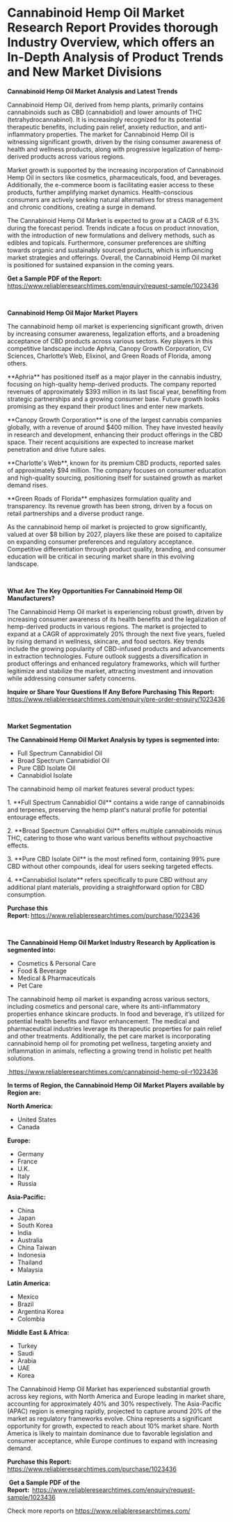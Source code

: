 <p><h1>Cannabinoid Hemp Oil Market Research Report Provides thorough Industry Overview, which offers an In-Depth Analysis of Product Trends and New Market Divisions</h1></p><p><strong>Cannabinoid Hemp Oil Market Analysis and Latest Trends</strong></p>
<p><p>Cannabinoid Hemp Oil, derived from hemp plants, primarily contains cannabinoids such as CBD (cannabidiol) and lower amounts of THC (tetrahydrocannabinol). It is increasingly recognized for its potential therapeutic benefits, including pain relief, anxiety reduction, and anti-inflammatory properties. The market for Cannabinoid Hemp Oil is witnessing significant growth, driven by the rising consumer awareness of health and wellness products, along with progressive legalization of hemp-derived products across various regions.</p><p>Market growth is supported by the increasing incorporation of Cannabinoid Hemp Oil in sectors like cosmetics, pharmaceuticals, food, and beverages. Additionally, the e-commerce boom is facilitating easier access to these products, further amplifying market dynamics. Health-conscious consumers are actively seeking natural alternatives for stress management and chronic conditions, creating a surge in demand. </p><p>The Cannabinoid Hemp Oil Market is expected to grow at a CAGR of 6.3% during the forecast period. Trends indicate a focus on product innovation, with the introduction of new formulations and delivery methods, such as edibles and topicals. Furthermore, consumer preferences are shifting towards organic and sustainably sourced products, which is influencing market strategies and offerings. Overall, the Cannabinoid Hemp Oil market is positioned for sustained expansion in the coming years.</p></p>
<p><strong>Get a Sample PDF of the Report:&nbsp;</strong> <a href="https://www.reliableresearchtimes.com/enquiry/request-sample/1023436?utm_campaign=2722&utm_medium=2&utm_source=Github&utm_content=ia&utm_term=06032025&utm_id=cannabinoid-hemp-oil">https://www.reliableresearchtimes.com/enquiry/request-sample/1023436</a></p>
<p>&nbsp;</p>
<p><strong>Cannabinoid Hemp Oil Major Market Players</strong></p>
<p><p>The cannabinoid hemp oil market is experiencing significant growth, driven by increasing consumer awareness, legalization efforts, and a broadening acceptance of CBD products across various sectors. Key players in this competitive landscape include Aphria, Canopy Growth Corporation, CV Sciences, Charlotte’s Web, Elixinol, and Green Roads of Florida, among others.</p><p>**Aphria** has positioned itself as a major player in the cannabis industry, focusing on high-quality hemp-derived products. The company reported revenues of approximately $393 million in its last fiscal year, benefiting from strategic partnerships and a growing consumer base. Future growth looks promising as they expand their product lines and enter new markets.</p><p>**Canopy Growth Corporation** is one of the largest cannabis companies globally, with a revenue of around $400 million. They have invested heavily in research and development, enhancing their product offerings in the CBD space. Their recent acquisitions are expected to increase market penetration and drive future sales.</p><p>**Charlotte's Web**, known for its premium CBD products, reported sales of approximately $94 million. The company focuses on consumer education and high-quality sourcing, positioning itself for sustained growth as market demand rises.</p><p>**Green Roads of Florida** emphasizes formulation quality and transparency. Its revenue growth has been strong, driven by a focus on retail partnerships and a diverse product range. </p><p>As the cannabinoid hemp oil market is projected to grow significantly, valued at over $8 billion by 2027, players like these are poised to capitalize on expanding consumer preferences and regulatory acceptance. Competitive differentiation through product quality, branding, and consumer education will be critical in securing market share in this evolving landscape.</p></p>
<p>&nbsp;</p>
<p><strong>What Are The Key Opportunities For Cannabinoid Hemp Oil Manufacturers?</strong></p>
<p><p>The Cannabinoid Hemp Oil market is experiencing robust growth, driven by increasing consumer awareness of its health benefits and the legalization of hemp-derived products in various regions. The market is projected to expand at a CAGR of approximately 20% through the next five years, fueled by rising demand in wellness, skincare, and food sectors. Key trends include the growing popularity of CBD-infused products and advancements in extraction technologies. Future outlook suggests a diversification in product offerings and enhanced regulatory frameworks, which will further legitimize and stabilize the market, attracting investment and innovation while addressing consumer safety concerns.</p></p>
<p><strong>Inquire or Share Your Questions If Any Before Purchasing This Report:</strong> <a href="https://www.reliableresearchtimes.com/enquiry/pre-order-enquiry/1023436?utm_campaign=2722&utm_medium=2&utm_source=Github&utm_content=ia&utm_term=06032025&utm_id=cannabinoid-hemp-oil">https://www.reliableresearchtimes.com/enquiry/pre-order-enquiry/1023436</a></p>
<p>&nbsp;</p>
<p><strong>Market Segmentation</strong></p>
<p><strong>The Cannabinoid Hemp Oil Market Analysis by types is segmented into:</strong></p>
<p><ul><li>Full Spectrum Cannabidiol Oil</li><li>Broad Spectrum Cannabidiol Oil</li><li>Pure CBD Isolate Oil</li><li>Cannabidiol Isolate</li></ul></p>
<p><p>The cannabinoid hemp oil market features several product types: </p><p>1. **Full Spectrum Cannabidiol Oil** contains a wide range of cannabinoids and terpenes, preserving the hemp plant's natural profile for potential entourage effects.  </p><p>2. **Broad Spectrum Cannabidiol Oil** offers multiple cannabinoids minus THC, catering to those who want various benefits without psychoactive effects.  </p><p>3. **Pure CBD Isolate Oil** is the most refined form, containing 99% pure CBD without other compounds, ideal for users seeking targeted effects.  </p><p>4. **Cannabidiol Isolate** refers specifically to pure CBD without any additional plant materials, providing a straightforward option for CBD consumption.</p></p>
<p><strong>Purchase this Report:&nbsp;</strong><a href="https://www.reliableresearchtimes.com/purchase/1023436?utm_campaign=2722&utm_medium=2&utm_source=Github&utm_content=ia&utm_term=06032025&utm_id=cannabinoid-hemp-oil">https://www.reliableresearchtimes.com/purchase/1023436</a></p>
<p>&nbsp;</p>
<p><strong>The Cannabinoid Hemp Oil Market Industry Research by Application is segmented into:</strong></p>
<p><ul><li>Cosmetics & Personal Care</li><li>Food & Beverage</li><li>Medical & Pharmaceuticals</li><li>Pet Care</li></ul></p>
<p><p>The cannabinoid hemp oil market is expanding across various sectors, including cosmetics and personal care, where its anti-inflammatory properties enhance skincare products. In food and beverage, it’s utilized for potential health benefits and flavor enhancement. The medical and pharmaceutical industries leverage its therapeutic properties for pain relief and other treatments. Additionally, the pet care market is incorporating cannabinoid hemp oil for promoting pet wellness, targeting anxiety and inflammation in animals, reflecting a growing trend in holistic pet health solutions.</p></p>
<p><a href="https://www.reliableresearchtimes.com/cannabinoid-hemp-oil-r1023436?utm_campaign=2722&utm_medium=2&utm_source=Github&utm_content=ia&utm_term=06032025&utm_id=cannabinoid-hemp-oil">&nbsp;https://www.reliableresearchtimes.com/cannabinoid-hemp-oil-r1023436</a></p>
<p><strong>In terms of Region, the Cannabinoid Hemp Oil Market Players available by Region are:</strong></p>
<p>
    <p> <strong> North America: </strong>
        <ul>
            <li>United States</li>
            <li>Canada</li>
        </ul>
        </p> 
    <p> <strong> Europe: </strong>
        <ul>
            <li>Germany</li>
            <li>France</li>
            <li>U.K.</li>
            <li>Italy</li>
            <li>Russia</li>
        </ul>
        </p> 
    <p> <strong> Asia-Pacific: </strong>
        <ul>
            <li>China</li>
            <li>Japan</li>
            <li>South Korea</li>
            <li>India</li>
            <li>Australia</li>
            <li>China Taiwan</li>
            <li>Indonesia</li>
            <li>Thailand</li>
            <li>Malaysia</li>
        </ul>
        </p> 
    <p> <strong> Latin America: </strong>
        <ul>
            <li>Mexico</li>
            <li>Brazil</li>
            <li>Argentina Korea</li>
            <li>Colombia</li>
        </ul>
        </p> 
    <p> <strong> Middle East & Africa: </strong>
        <ul>
            <li>Turkey</li>
            <li>Saudi</li>
            <li>Arabia</li>
            <li>UAE</li>
            <li>Korea</li>
        </ul>
    </p>
    </p>
<p><p>The Cannabinoid Hemp Oil Market has experienced substantial growth across key regions, with North America and Europe leading in market share, accounting for approximately 40% and 30% respectively. The Asia-Pacific (APAC) region is emerging rapidly, projected to capture around 20% of the market as regulatory frameworks evolve. China represents a significant opportunity for growth, expected to reach about 10% market share. North America is likely to maintain dominance due to favorable legislation and consumer acceptance, while Europe continues to expand with increasing demand.</p></p>
<p><strong>Purchase this Report: </strong><a href="https://www.reliableresearchtimes.com/purchase/1023436?utm_campaign=2722&utm_medium=2&utm_source=Github&utm_content=ia&utm_term=06032025&utm_id=cannabinoid-hemp-oil">https://www.reliableresearchtimes.com/purchase/1023436</a></p>
<p>&nbsp;<strong>Get a Sample PDF of the Report:&nbsp;&nbsp;</strong><a href="https://www.reliableresearchtimes.com/enquiry/request-sample/1023436?utm_campaign=2722&utm_medium=2&utm_source=Github&utm_content=ia&utm_term=06032025&utm_id=cannabinoid-hemp-oil">https://www.reliableresearchtimes.com/enquiry/request-sample/1023436</a></p>
<p><strong></strong></p>
<p>Check more reports on <a href="https://www.reliableresearchtimes.com/?utm_campaign=2722&utm_medium=2&utm_source=Github&utm_content=ia&utm_term=06032025&utm_id=cannabinoid-hemp-oil">https://www.reliableresearchtimes.com/</a></p>